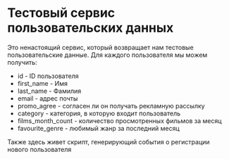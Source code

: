 # Тестовый сервис пользовательских данных

Это ненастоящий сервис, который возвращает нам тестовые пользовательские данные. Для каждого пользователя мы можем получить:

 - id - ID пользователя
 - first_name - Имя
 - last_name - Фамилия
 - email - адрес почты
 - promo_agree - согласен ли он получать рекламную рассылку
 - category - категория, в которую входит пользователь
 - films_month_count - количество просмотренных фильмов за месяц
 - favourite_genre - любимый жанр за последний месяц

Также здесь живет скрипт, генерирующий события о регистрации нового пользователя